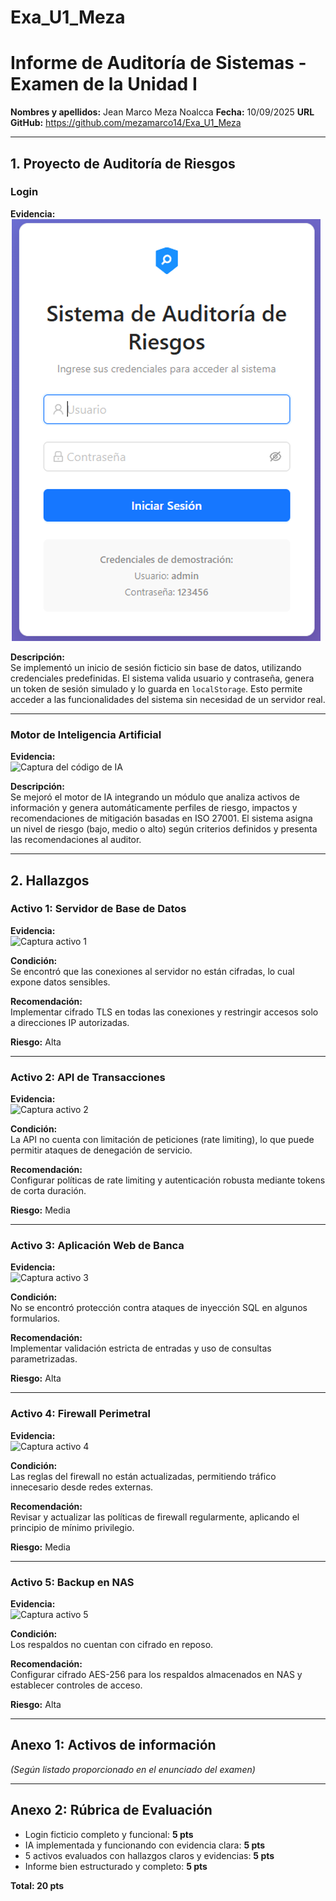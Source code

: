 # Exa_U1_Meza
# Informe de Auditoría de Sistemas - Examen de la Unidad I

**Nombres y apellidos:**  Jean Marco Meza Noalcca
**Fecha:**  10/09/2025
**URL GitHub:**  https://github.com/mezamarco14/Exa_U1_Meza

---

## 1. Proyecto de Auditoría de Riesgos

### Login  
**Evidencia:**  
![Captura del login](1.png)  

**Descripción:**  
Se implementó un inicio de sesión ficticio sin base de datos, utilizando credenciales predefinidas. El sistema valida usuario y contraseña, genera un token de sesión simulado y lo guarda en `localStorage`. Esto permite acceder a las funcionalidades del sistema sin necesidad de un servidor real.  

---

### Motor de Inteligencia Artificial  
**Evidencia:**  
![Captura del código de IA](ruta/de/tu/captura-codigo-ia.png)  

**Descripción:**  
Se mejoró el motor de IA integrando un módulo que analiza activos de información y genera automáticamente perfiles de riesgo, impactos y recomendaciones de mitigación basadas en ISO 27001. El sistema asigna un nivel de riesgo (bajo, medio o alto) según criterios definidos y presenta las recomendaciones al auditor.  

---

## 2. Hallazgos

### Activo 1: Servidor de Base de Datos  
**Evidencia:**  
![Captura activo 1](ruta/de/tu/captura1.png)  

**Condición:**  
Se encontró que las conexiones al servidor no están cifradas, lo cual expone datos sensibles.  

**Recomendación:**  
Implementar cifrado TLS en todas las conexiones y restringir accesos solo a direcciones IP autorizadas.  

**Riesgo:** Alta  

---

### Activo 2: API de Transacciones  
**Evidencia:**  
![Captura activo 2](ruta/de/tu/captura2.png)  

**Condición:**  
La API no cuenta con limitación de peticiones (rate limiting), lo que puede permitir ataques de denegación de servicio.  

**Recomendación:**  
Configurar políticas de rate limiting y autenticación robusta mediante tokens de corta duración.  

**Riesgo:** Media  

---

### Activo 3: Aplicación Web de Banca  
**Evidencia:**  
![Captura activo 3](ruta/de/tu/captura3.png)  

**Condición:**  
No se encontró protección contra ataques de inyección SQL en algunos formularios.  

**Recomendación:**  
Implementar validación estricta de entradas y uso de consultas parametrizadas.  

**Riesgo:** Alta  

---

### Activo 4: Firewall Perimetral  
**Evidencia:**  
![Captura activo 4](ruta/de/tu/captura4.png)  

**Condición:**  
Las reglas del firewall no están actualizadas, permitiendo tráfico innecesario desde redes externas.  

**Recomendación:**  
Revisar y actualizar las políticas de firewall regularmente, aplicando el principio de mínimo privilegio.  

**Riesgo:** Media  

---

### Activo 5: Backup en NAS  
**Evidencia:**  
![Captura activo 5](ruta/de/tu/captura5.png)  

**Condición:**  
Los respaldos no cuentan con cifrado en reposo.  

**Recomendación:**  
Configurar cifrado AES-256 para los respaldos almacenados en NAS y establecer controles de acceso.  

**Riesgo:** Alta  

---

## Anexo 1: Activos de información  
*(Según listado proporcionado en el enunciado del examen)*  

---

## Anexo 2: Rúbrica de Evaluación  
- Login ficticio completo y funcional: **5 pts**  
- IA implementada y funcionando con evidencia clara: **5 pts**  
- 5 activos evaluados con hallazgos claros y evidencias: **5 pts**  
- Informe bien estructurado y completo: **5 pts**  

**Total: 20 pts**
